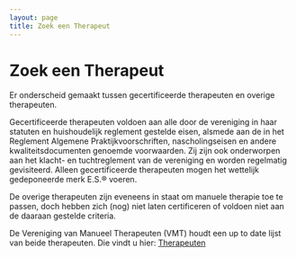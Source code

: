 ```yaml
---
layout: page
title: Zoek een Therapeut
---
```

# Zoek een Therapeut

Er onderscheid gemaakt tussen gecertificeerde therapeuten en overige therapeuten. 

Gecertificeerde therapeuten voldoen aan alle door de vereniging in haar statuten en huishoudelijk reglement gestelde eisen, alsmede aan de in het Reglement Algemene Praktijkvoorschriften, nascholingseisen en andere kwaliteitsdocumenten genoemde voorwaarden. Zij zijn ook onderworpen aan het klacht- en tuchtreglement van de vereniging en worden regelmatig gevisiteerd. Alleen gecertificeerde therapeuten mogen het wettelijk gedeponeerde merk E.S.® voeren. 

De overige therapeuten zijn eveneens in staat om manuele therapie toe te passen, doch hebben zich (nog) niet laten certificeren of voldoen niet aan de daaraan gestelde criteria.

De Vereniging van Manueel Therapeuten (VMT) houdt een up to date lijst van beide therapeuten. Die vindt u hier: [Therapeuten](https://manueeltherapeuten.nl/?page_id=44)